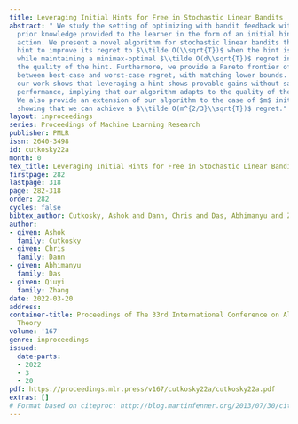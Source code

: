 ```yaml
---
title: Leveraging Initial Hints for Free in Stochastic Linear Bandits
abstract: " We study the setting of optimizing with bandit feedback with additional
  prior knowledge provided to the learner in the form of an initial hint of the optimal
  action. We present a novel algorithm for stochastic linear bandits that uses this
  hint to improve its regret to $\\tilde O(\\sqrt{T})$ when the hint is accurate,
  while maintaining a minimax-optimal $\\tilde O(d\\sqrt{T})$ regret independent of
  the quality of the hint. Furthermore, we provide a Pareto frontier of tight tradeoffs
  between best-case and worst-case regret, with matching lower bounds. Perhaps surprisingly,
  our work shows that leveraging a hint shows provable gains without sacrificing worst-case
  performance, implying that our algorithm adapts to the quality of the hint for free.
  We also provide an extension of our algorithm to the case of $m$ initial hints,
  showing that we can achieve a $\\tilde O(m^{2/3}\\sqrt{T})$ regret."
layout: inproceedings
series: Proceedings of Machine Learning Research
publisher: PMLR
issn: 2640-3498
id: cutkosky22a
month: 0
tex_title: Leveraging Initial Hints for Free in Stochastic Linear Bandits
firstpage: 282
lastpage: 318
page: 282-318
order: 282
cycles: false
bibtex_author: Cutkosky, Ashok and Dann, Chris and Das, Abhimanyu and Zhang, Qiuyi
author:
- given: Ashok
  family: Cutkosky
- given: Chris
  family: Dann
- given: Abhimanyu
  family: Das
- given: Qiuyi
  family: Zhang
date: 2022-03-20
address:
container-title: Proceedings of The 33rd International Conference on Algorithmic Learning
  Theory
volume: '167'
genre: inproceedings
issued:
  date-parts:
  - 2022
  - 3
  - 20
pdf: https://proceedings.mlr.press/v167/cutkosky22a/cutkosky22a.pdf
extras: []
# Format based on citeproc: http://blog.martinfenner.org/2013/07/30/citeproc-yaml-for-bibliographies/
---
```

